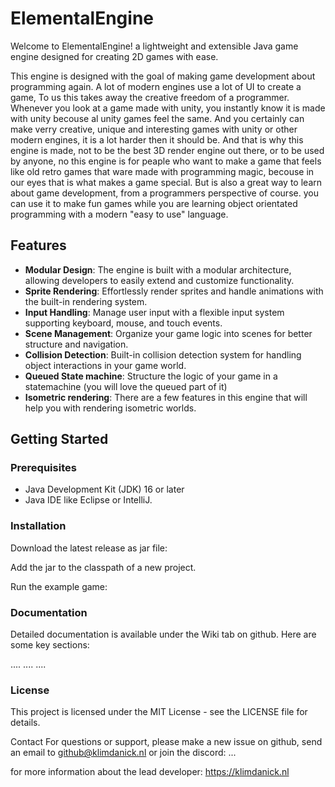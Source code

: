 # ElementalEngine
Welcome to ElementalEngine! a lightweight and extensible Java game engine designed for creating 2D games with ease.

This engine is designed with the goal of making game development about programming again. A lot of modern engines use a lot of UI to create a game, To us this takes away the creative freedom of a programmer.
Whenever you look at a game made with unity, you instantly know it is made with unity becouse al unity games feel the same. And you certainly can make verry creative, unique and interesting games with unity or other modern engines, it is a lot harder then it should be. And that is why this engine is made, not to be the best 3D render engine out there, or to be used by anyone, no this engine is for peaple who want to make a game that feels like old retro games that ware made with programming magic, becouse in our eyes that is what makes a game special. But is also a great way to learn about game development, from a programmers perspective of course. you can use it to make fun games while you are learning object orientated programming with a modern "easy to use" language.

## Features

- **Modular Design**: The engine is built with a modular architecture, allowing developers to easily extend and customize functionality.
- **Sprite Rendering**: Effortlessly render sprites and handle animations with the built-in rendering system.
- **Input Handling**: Manage user input with a flexible input system supporting keyboard, mouse, and touch events.
- **Scene Management**: Organize your game logic into scenes for better structure and navigation.
- **Collision Detection**: Built-in collision detection system for handling object interactions in your game world.
- **Queued State machine**: Structure the logic of your game in a statemachine (you will love the queued part of it)
- **Isometric rendering**: There are a few features in this engine that will help you with rendering isometric worlds.

## Getting Started

### Prerequisites

- Java Development Kit (JDK) 16 or later
- Java IDE like Eclipse or IntelliJ.

### Installation

Download the latest release as jar file:

Add the jar to the classpath of a new project.

Run the example game:

### Documentation
Detailed documentation is available under the Wiki tab on github. Here are some key sections:

....
....
....

### License
This project is licensed under the MIT License - see the LICENSE file for details.

Contact
For questions or support, please make a new issue on github, send an email to github@klimdanick.nl or join the discord: ...

for more information about the lead developer:
https://klimdanick.nl
